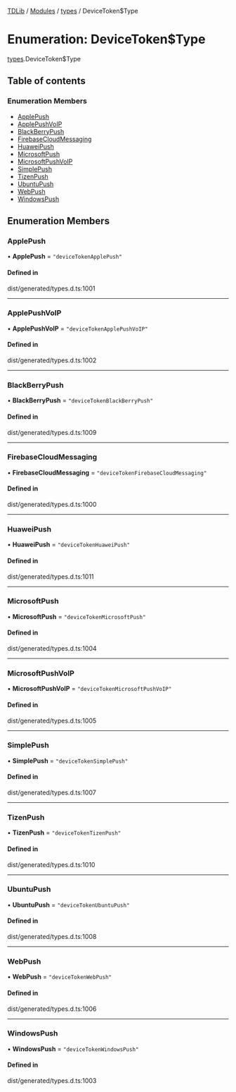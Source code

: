 [TDLib](../README.md) / [Modules](../modules.md) / [types](../modules/types.md) / DeviceToken$Type

# Enumeration: DeviceToken$Type

[types](../modules/types.md).DeviceToken$Type

## Table of contents

### Enumeration Members

- [ApplePush](types.DeviceToken_Type.md#applepush)
- [ApplePushVoIP](types.DeviceToken_Type.md#applepushvoip)
- [BlackBerryPush](types.DeviceToken_Type.md#blackberrypush)
- [FirebaseCloudMessaging](types.DeviceToken_Type.md#firebasecloudmessaging)
- [HuaweiPush](types.DeviceToken_Type.md#huaweipush)
- [MicrosoftPush](types.DeviceToken_Type.md#microsoftpush)
- [MicrosoftPushVoIP](types.DeviceToken_Type.md#microsoftpushvoip)
- [SimplePush](types.DeviceToken_Type.md#simplepush)
- [TizenPush](types.DeviceToken_Type.md#tizenpush)
- [UbuntuPush](types.DeviceToken_Type.md#ubuntupush)
- [WebPush](types.DeviceToken_Type.md#webpush)
- [WindowsPush](types.DeviceToken_Type.md#windowspush)

## Enumeration Members

### ApplePush

• **ApplePush** = ``"deviceTokenApplePush"``

#### Defined in

dist/generated/types.d.ts:1001

___

### ApplePushVoIP

• **ApplePushVoIP** = ``"deviceTokenApplePushVoIP"``

#### Defined in

dist/generated/types.d.ts:1002

___

### BlackBerryPush

• **BlackBerryPush** = ``"deviceTokenBlackBerryPush"``

#### Defined in

dist/generated/types.d.ts:1009

___

### FirebaseCloudMessaging

• **FirebaseCloudMessaging** = ``"deviceTokenFirebaseCloudMessaging"``

#### Defined in

dist/generated/types.d.ts:1000

___

### HuaweiPush

• **HuaweiPush** = ``"deviceTokenHuaweiPush"``

#### Defined in

dist/generated/types.d.ts:1011

___

### MicrosoftPush

• **MicrosoftPush** = ``"deviceTokenMicrosoftPush"``

#### Defined in

dist/generated/types.d.ts:1004

___

### MicrosoftPushVoIP

• **MicrosoftPushVoIP** = ``"deviceTokenMicrosoftPushVoIP"``

#### Defined in

dist/generated/types.d.ts:1005

___

### SimplePush

• **SimplePush** = ``"deviceTokenSimplePush"``

#### Defined in

dist/generated/types.d.ts:1007

___

### TizenPush

• **TizenPush** = ``"deviceTokenTizenPush"``

#### Defined in

dist/generated/types.d.ts:1010

___

### UbuntuPush

• **UbuntuPush** = ``"deviceTokenUbuntuPush"``

#### Defined in

dist/generated/types.d.ts:1008

___

### WebPush

• **WebPush** = ``"deviceTokenWebPush"``

#### Defined in

dist/generated/types.d.ts:1006

___

### WindowsPush

• **WindowsPush** = ``"deviceTokenWindowsPush"``

#### Defined in

dist/generated/types.d.ts:1003
